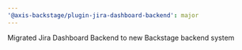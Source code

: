 ```yaml
---
'@axis-backstage/plugin-jira-dashboard-backend': major
---
```


Migrated Jira Dashboard Backend to new Backstage backend system
